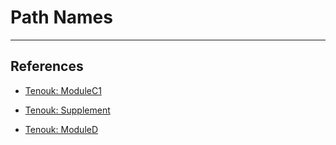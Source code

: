 # Path Names

---
## References

- [Tenouk: ModuleC1](https://www.tenouk.com/ModuleC1.html)

- [Tenouk: Supplement](https://www.tenouk.com/Supplement.html)

- [Tenouk: ModuleD](https://www.tenouk.com/ModuleD.html)